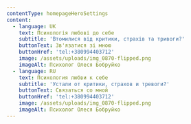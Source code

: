 ```yaml
---
contentType: homepageHeroSettings
content:
  - language: UK
    text: Психологія любові до себе
    subtitle: 'Втомилися від критики, страхів та тривоги?'
    buttonText: Зв'язатися зі мною
    buttonHref: 'tel:+380994403712'
    image: /assets/uploads/img_0870-flipped.png
    imageAlt: Психолог Олеся Бобруйко
  - language: RU
    text: Психология любви к себе
    subtitle: 'Устали от критики, страхов и тревоги?'
    buttonText: Связаться со мной
    buttonHref: 'tel:+380994403712'
    image: /assets/uploads/img_0870-flipped.png
    imageAlt: Психолог Олеся Бобруйко
---
```

